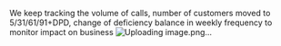 We keep tracking the volume of calls, number of customers moved to 5/31/61/91+DPD, change of deficiency balance in weekly frequency to monitor impact on business
![Uploading image.png…]()

